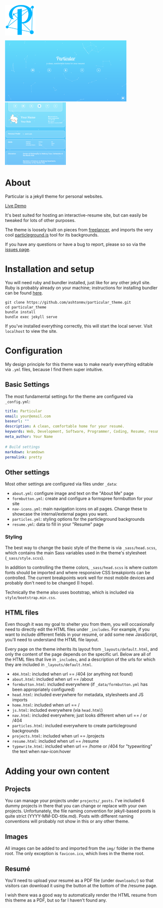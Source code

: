 <img src="favicon.ico" width="100px"></image>

<img src="img/screenshot_home.png" width="400px"></image>
<img src="img/screenshot_resume.png" width="200px"></image>

# About
Particular is a jekyll theme for personal websites.

[Live Demo](https://www.michael-ashton.com)

It's best suited for hosting an interactive-resume site, but can easily be tweaked for
lots of other purposes.

The theme is loosely built on pieces from [freelancer](https://github.com/jeromelachaud/freelancer-theme),
and imports the very cool [particleground.js](https://github.com/jnicol/particleground) tool for its backgrounds.

If you have any questions or have a bug to report, please so so via the [issues page](https://github.com/ashtonmv/particular_theme/issues).

# Installation and setup
You will need ruby and bundler installed, just like for any other jekyll site.
Ruby is probably already on your machine; instructions for installing bundler can be found [here](https://bundler.io/).

```
git clone https://github.com/ashtonmv/particular_theme.git
cd particular_theme
bundle install
bundle exec jekyll serve
```

If you've installed everything correctly, this will start the local server. Visit `localhost` to view the site.

# Configuration
My design principle for this theme was to make nearly everything editable via `.yml` files, because I find them
super intuitive.

## Basic Settings
The most fundamental settings for the theme are configured via `_config.yml`:

```yaml
title: Particular
email: your@email.com
baseurl: ""
description: A clean, comfortable home for your resumé.
keywords: Web, Development, Software, Programmer, Coding, Resume, resume
meta_author: Your Name

# Build settings
markdown: kramdown
permalink: pretty
```

## Other settings
Most other settings are configured via files under `_data`:
  
  - `about.yml`: configure image and text on the "About Me" page
  - `formbutton.yml`: create and configure a formspree formbutton for your site
  - `nav-icons.yml`: main navigation icons on all pages. Change these to showcase the internal/external pages you want.
  - `particles.yml`: styling options for the particleground backgrounds
  - `resume.yml`: data to fill in your "Resume" page

### Styling
The best way to change the basic style of the theme is via `_sass/head.scss`, which contains the main
Sass variables used in the theme's stylesheet (`_sass/style.scss`).

In addition to controlling the theme colors, `_sass/head.scss` is where custom fonts should be imported
and where responsive CSS breakpionts can be controlled. The current breakpoints work well for most mobile
devices and probably don't need to be changed (I hope).

Technically the theme also uses bootstrap, which is included via `style/bootstrap.min.css`.

## HTML files
Even though it was my goal to shelter you from them, you will occasionally need to directly edit the
HTML files under `_includes`. For example, if you want to include different fields in your resumé, or
add some new JavaScript, you'll need to understand the HTML file layout.

Every page on the theme inherits its layout from `_layouts/default.html`, and only the content of the
page depends on the specific url. Below are all of the HTML files that live in `_includes`, and a
description of the urls for which they are included in `_layouts/default.html`.

- `404.html`: included when url == /404 (or anything not found)
- `about.html`: included when url == /about
- `formbutton.html`: included everywhere (if `_data/formbutton.yml` has been appropriately configured)
- `head.html`: included everywhere for metadata, stylesheets and JS imports
- `home.html`: included when url == /
- `js.html`: included everywhere (via `head.html`)
- `nav.html`: included everywhere; just looks different when url == / or /404
- `particles.html`: included everywhere to create particleground backgrounds
- `projects.html`: included when url == /projects
- `resume.html`: included when url == /resume
- `typewrite.html`: included when url == /home or /404 for "typewriting" the text when nav-icon:hover

# Adding your own content
## Projects
You can manage your projects under `projects/_posts`. I've included 6 dummy projects in there that you
can change or replace with your own projects. Unfortunately, the file naming convention for jekyll-based posts
is quite strict (YYYY-MM-DD-title.md). Posts with different naming conventions will probably not show in this or
any other theme.

## Images
All images can be added to and imported from the `img/` folder in the theme root. The only exception is
`favicon.ico`, which lives in the theme root.

## Resumé
You'll need to upload your resumé as a PDF file (under `downloads/`) so that visitors can download it
using the button at the bottom of the /resume page.

I wish there was a good way to automatically render the HTML resume from this theme as a PDF, but
so far I haven't found any.
